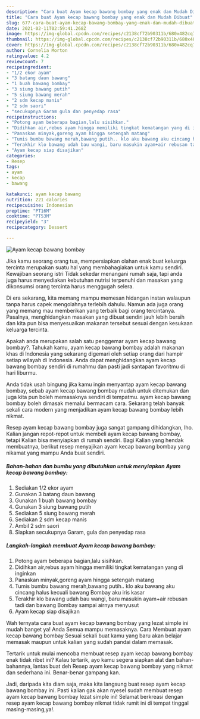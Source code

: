 ```yaml
---
description: "Cara buat Ayam kecap bawang bombay yang enak dan Mudah Dibuat"
title: "Cara buat Ayam kecap bawang bombay yang enak dan Mudah Dibuat"
slug: 677-cara-buat-ayam-kecap-bawang-bombay-yang-enak-dan-mudah-dibuat
date: 2021-02-11T02:59:41.268Z
image: https://img-global.cpcdn.com/recipes/c2138cf72b90311b/680x482cq70/ayam-kecap-bawang-bombay-foto-resep-utama.jpg
thumbnail: https://img-global.cpcdn.com/recipes/c2138cf72b90311b/680x482cq70/ayam-kecap-bawang-bombay-foto-resep-utama.jpg
cover: https://img-global.cpcdn.com/recipes/c2138cf72b90311b/680x482cq70/ayam-kecap-bawang-bombay-foto-resep-utama.jpg
author: Cornelia Morton
ratingvalue: 4.2
reviewcount: 7
recipeingredient:
- "1/2 ekor ayam"
- "3 batang daun bawang"
- "1 buah bawang bombay"
- "3 siung bawang putih"
- "5 siung bawang merah"
- "2 sdm kecap manis"
- "2 sdm saori"
- "secukupnya Garam gula dan penyedap rasa"
recipeinstructions:
- "Potong ayam beberapa bagian,lalu sisihkan."
- "Didihkan air,rebus ayam hingga memiliki tingkat kematangan yang di inginkan"
- "Panaskan minyak,goreng ayam hingga setengah matang"
- "Tumis bumbu bawang merah,bawang putih.. klo aku bawang aku cincang halus kecuali bawang Bombay aku iris kasar"
- "Terakhir klo bawang udah bau wangi, baru masukin ayam+air rebusan tadi dan bawang Bombay sampai airnya menyusut"
- "Ayam kecap siap disajikan"
categories:
- Resep
tags:
- ayam
- kecap
- bawang

katakunci: ayam kecap bawang 
nutrition: 221 calories
recipecuisine: Indonesian
preptime: "PT16M"
cooktime: "PT53M"
recipeyield: "3"
recipecategory: Dessert

---
```



![Ayam kecap bawang bombay](https://img-global.cpcdn.com/recipes/c2138cf72b90311b/680x482cq70/ayam-kecap-bawang-bombay-foto-resep-utama.jpg)

Jika kamu seorang orang tua, mempersiapkan olahan enak buat keluarga tercinta merupakan suatu hal yang membahagiakan untuk kamu sendiri. Kewajiban seorang istri Tidak sekedar menangani rumah saja, tapi anda juga harus menyediakan kebutuhan nutrisi terpenuhi dan masakan yang dikonsumsi orang tercinta harus menggugah selera.

Di era  sekarang, kita memang mampu memesan hidangan instan walaupun tanpa harus capek mengolahnya terlebih dahulu. Namun ada juga orang yang memang mau memberikan yang terbaik bagi orang tercintanya. Pasalnya, menghidangkan masakan yang dibuat sendiri jauh lebih bersih dan kita pun bisa menyesuaikan makanan tersebut sesuai dengan kesukaan keluarga tercinta. 



Apakah anda merupakan salah satu penggemar ayam kecap bawang bombay?. Tahukah kamu, ayam kecap bawang bombay adalah makanan khas di Indonesia yang sekarang digemari oleh setiap orang dari hampir setiap wilayah di Indonesia. Anda dapat menghidangkan ayam kecap bawang bombay sendiri di rumahmu dan pasti jadi santapan favoritmu di hari liburmu.

Anda tidak usah bingung jika kamu ingin menyantap ayam kecap bawang bombay, sebab ayam kecap bawang bombay mudah untuk ditemukan dan juga kita pun boleh memasaknya sendiri di tempatmu. ayam kecap bawang bombay boleh dimasak memalui bermacam cara. Sekarang telah banyak sekali cara modern yang menjadikan ayam kecap bawang bombay lebih nikmat.

Resep ayam kecap bawang bombay juga sangat gampang dihidangkan, lho. Kalian jangan repot-repot untuk membeli ayam kecap bawang bombay, tetapi Kalian bisa menyiapkan di rumah sendiri. Bagi Kalian yang hendak membuatnya, berikut resep menyajikan ayam kecap bawang bombay yang nikamat yang mampu Anda buat sendiri.

<!--inarticleads1-->

##### Bahan-bahan dan bumbu yang dibutuhkan untuk menyiapkan Ayam kecap bawang bombay:

1. Sediakan 1/2 ekor ayam
1. Gunakan 3 batang daun bawang
1. Gunakan 1 buah bawang bombay
1. Gunakan 3 siung bawang putih
1. Sediakan 5 siung bawang merah
1. Sediakan 2 sdm kecap manis
1. Ambil 2 sdm saori
1. Siapkan secukupnya Garam, gula dan penyedap rasa




<!--inarticleads2-->

##### Langkah-langkah membuat Ayam kecap bawang bombay:

1. Potong ayam beberapa bagian,lalu sisihkan.
1. Didihkan air,rebus ayam hingga memiliki tingkat kematangan yang di inginkan
1. Panaskan minyak,goreng ayam hingga setengah matang
1. Tumis bumbu bawang merah,bawang putih.. klo aku bawang aku cincang halus kecuali bawang Bombay aku iris kasar
1. Terakhir klo bawang udah bau wangi, baru masukin ayam+air rebusan tadi dan bawang Bombay sampai airnya menyusut
1. Ayam kecap siap disajikan




Wah ternyata cara buat ayam kecap bawang bombay yang lezat simple ini mudah banget ya! Anda Semua mampu memasaknya. Cara Membuat ayam kecap bawang bombay Sesuai sekali buat kamu yang baru akan belajar memasak maupun untuk kalian yang sudah pandai dalam memasak.

Tertarik untuk mulai mencoba membuat resep ayam kecap bawang bombay enak tidak ribet ini? Kalau tertarik, ayo kamu segera siapkan alat dan bahan-bahannya, lantas buat deh Resep ayam kecap bawang bombay yang nikmat dan sederhana ini. Benar-benar gampang kan. 

Jadi, daripada kita diam saja, maka kita langsung buat resep ayam kecap bawang bombay ini. Pasti kalian gak akan nyesel sudah membuat resep ayam kecap bawang bombay lezat simple ini! Selamat berkreasi dengan resep ayam kecap bawang bombay nikmat tidak rumit ini di tempat tinggal masing-masing,ya!.

